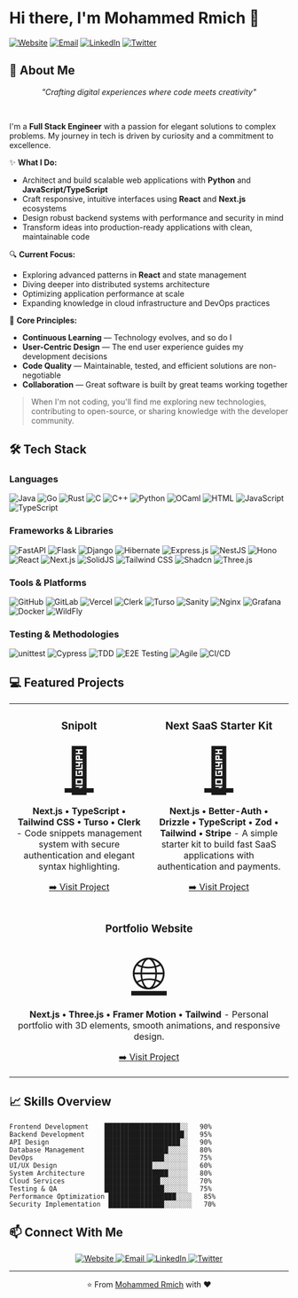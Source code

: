 # Hi there, I'm Mohammed Rmich 👋

[![Website](https://img.shields.io/badge/Website-mo--rmich.com-blue?style=flat-square&logo=google-chrome)](https://mo-rmich.com)
[![Email](https://img.shields.io/badge/Email-rmich.mohammed20%40gmail.com-red?style=flat-square&logo=gmail)](mailto:rmich.mohammed20@gmail.com)
[![LinkedIn](https://img.shields.io/badge/LinkedIn-0077B5?style=flat-square&logo=linkedin&logoColor=white)](https://linkedin.com/in/mohammed-rmich)
[![Twitter](https://img.shields.io/badge/Twitter-1DA1F2?style=flat-square&logo=twitter&logoColor=white)](https://twitter.com/MohammedRmich)

## 💫 About Me

<div align="center">
  <i>"Crafting digital experiences where code meets creativity"</i>
</div>

&nbsp;

I'm a **Full Stack Engineer** with a passion for elegant solutions to complex problems. My journey in tech is driven by curiosity and a commitment to excellence.

✨ **What I Do:**
- Architect and build scalable web applications with **Python** and **JavaScript/TypeScript**
- Craft responsive, intuitive interfaces using **React** and **Next.js** ecosystems
- Design robust backend systems with performance and security in mind
- Transform ideas into production-ready applications with clean, maintainable code

🔍 **Current Focus:**
- Exploring advanced patterns in **React** and state management
- Diving deeper into distributed systems architecture
- Optimizing application performance at scale
- Expanding knowledge in cloud infrastructure and DevOps practices

🌱 **Core Principles:**
- **Continuous Learning** — Technology evolves, and so do I
- **User-Centric Design** — The end user experience guides my development decisions
- **Code Quality** — Maintainable, tested, and efficient solutions are non-negotiable
- **Collaboration** — Great software is built by great teams working together

> When I'm not coding, you'll find me exploring new technologies, contributing to open-source, or sharing knowledge with the developer community.

## 🛠️ Tech Stack

### Languages
![Java](https://img.shields.io/badge/Java-ED8B00?style=for-the-badge&logo=openjdk&logoColor=white)
![Go](https://img.shields.io/badge/Go-00ADD8?style=for-the-badge&logo=go&logoColor=white)
![Rust](https://img.shields.io/badge/Rust-000000?style=for-the-badge&logo=rust&logoColor=white)
![C](https://img.shields.io/badge/C-00599C?style=for-the-badge&logo=c&logoColor=white)
![C++](https://img.shields.io/badge/C++-00599C?style=for-the-badge&logo=c%2B%2B&logoColor=white)
![Python](https://img.shields.io/badge/Python-3776AB?style=for-the-badge&logo=python&logoColor=white)
![OCaml](https://img.shields.io/badge/OCaml-EC6813?style=for-the-badge&logo=ocaml&logoColor=white)
![HTML](https://img.shields.io/badge/HTML5-E34F26?style=for-the-badge&logo=html5&logoColor=white)
![JavaScript](https://img.shields.io/badge/JavaScript-F7DF1E?style=for-the-badge&logo=javascript&logoColor=black)
![TypeScript](https://img.shields.io/badge/TypeScript-007ACC?style=for-the-badge&logo=typescript&logoColor=white)

### Frameworks & Libraries
![FastAPI](https://img.shields.io/badge/FastAPI-009688?style=for-the-badge&logo=fastapi&logoColor=white)
![Flask](https://img.shields.io/badge/Flask-000000?style=for-the-badge&logo=flask&logoColor=white)
![Django](https://img.shields.io/badge/Django-092E20?style=for-the-badge&logo=django&logoColor=white)
![Hibernate](https://img.shields.io/badge/Hibernate-59666C?style=for-the-badge&logo=hibernate&logoColor=white)
![Express.js](https://img.shields.io/badge/Express.js-000000?style=for-the-badge&logo=express&logoColor=white)
![NestJS](https://img.shields.io/badge/NestJS-E0234E?style=for-the-badge&logo=nestjs&logoColor=white)
![Hono](https://img.shields.io/badge/Hono-E36002?style=for-the-badge&logo=hono&logoColor=white)
![React](https://img.shields.io/badge/React-20232A?style=for-the-badge&logo=react&logoColor=61DAFB)
![Next.js](https://img.shields.io/badge/Next.js-000000?style=for-the-badge&logo=next.js&logoColor=white)
![SolidJS](https://img.shields.io/badge/SolidJS-2C4F7C?style=for-the-badge&logo=solid&logoColor=white)
![Tailwind CSS](https://img.shields.io/badge/Tailwind_CSS-38B2AC?style=for-the-badge&logo=tailwind-css&logoColor=white)
![Shadcn](https://img.shields.io/badge/Shadcn-000000?style=for-the-badge&logo=shadcn&logoColor=white)
![Three.js](https://img.shields.io/badge/Three.js-000000?style=for-the-badge&logo=three.js&logoColor=white)

### Tools & Platforms
![GitHub](https://img.shields.io/badge/GitHub-100000?style=for-the-badge&logo=github&logoColor=white)
![GitLab](https://img.shields.io/badge/GitLab-330F63?style=for-the-badge&logo=gitlab&logoColor=white)
![Vercel](https://img.shields.io/badge/Vercel-000000?style=for-the-badge&logo=vercel&logoColor=white)
![Clerk](https://img.shields.io/badge/Clerk-6C47FF?style=for-the-badge&logo=clerk&logoColor=white)
![Turso](https://img.shields.io/badge/Turso-4FF8D2?style=for-the-badge&logo=turso&logoColor=black)
![Sanity](https://img.shields.io/badge/Sanity-F03E2F?style=for-the-badge&logo=sanity&logoColor=white)
![Nginx](https://img.shields.io/badge/Nginx-009639?style=for-the-badge&logo=nginx&logoColor=white)
![Grafana](https://img.shields.io/badge/Grafana-F46800?style=for-the-badge&logo=grafana&logoColor=white)
![Docker](https://img.shields.io/badge/Docker-2496ED?style=for-the-badge&logo=docker&logoColor=white)
![WildFly](https://img.shields.io/badge/WildFly-E44D26?style=for-the-badge&logo=wildfly&logoColor=white)

### Testing & Methodologies
![unittest](https://img.shields.io/badge/unittest-3776AB?style=for-the-badge&logo=python&logoColor=white)
![Cypress](https://img.shields.io/badge/Cypress-17202C?style=for-the-badge&logo=cypress&logoColor=white)
![TDD](https://img.shields.io/badge/TDD-007ACC?style=for-the-badge&logo=testing-library&logoColor=white)
![E2E Testing](https://img.shields.io/badge/E2E_Testing-25A162?style=for-the-badge&logo=testing-library&logoColor=white)
![Agile](https://img.shields.io/badge/Agile-0052CC?style=for-the-badge&logo=agile&logoColor=white)
![CI/CD](https://img.shields.io/badge/CI/CD-2088FF?style=for-the-badge&logo=github-actions&logoColor=white)

## 💻 Featured Projects

<table>
  <tr>
    <td width="50%">
      <h3 align="center">Snipolt</h3>
      <div align="center">
        <a href="https://snipolt.xyz" target="_blank">
          <div style="font-size: 80px;">📝</div>
        </a>
        <p><strong>Next.js • TypeScript • Tailwind CSS • Turso • Clerk</strong> - Code snippets management system with secure authentication and elegant syntax highlighting.</p>
        <p><a href="https://snipolt.xyz" target="_blank">➡️ Visit Project</a></p>
      </div>
    </td>
    <td width="50%">
      <h3 align="center">Next SaaS Starter Kit</h3>
      <div align="center">
        <a href="https://mo-saas-kit.vercel.app" target="_blank">
          <div style="font-size: 80px;">🚀</div>
        </a>
        <p><strong>Next.js • Better-Auth • Drizzle • TypeScript • Zod • Tailwind • Stripe</strong> - A simple starter kit to build fast SaaS applications with authentication and payments.</p>
        <p><a href="https://mo-saas-kit.vercel.app" target="_blank">➡️ Visit Project</a></p>
      </div>
    </td>
  </tr>
  <tr>
    <td width="50%" colspan="2">
      <h3 align="center">Portfolio Website</h3>
      <div align="center">
        <a href="https://mo-rmich.com" target="_blank">
          <div style="font-size: 80px;">🌐</div>
        </a>
        <p><strong>Next.js • Three.js • Framer Motion • Tailwind</strong> - Personal portfolio with 3D elements, smooth animations, and responsive design.</p>
        <p><a href="https://mo-rmich.com" target="_blank">➡️ Visit Project</a></p>
      </div>
    </td>
  </tr>
</table>

## 📈 Skills Overview

```text
Frontend Development    ███████████████████░░   90%
Backend Development     ████████████████████░   95%
API Design              ███████████████████░░   90%
Database Management     ████████████████░░░░░   80%
DevOps                  ███████████████░░░░░░   75%
UI/UX Design            ████████████░░░░░░░░░   60%
System Architecture     ████████████████░░░░░   80%
Cloud Services          ██████████████░░░░░░░   70%
Testing & QA            ███████████████░░░░░░   75%
Performance Optimization █████████████████░░░░   85%
Security Implementation  ██████████████░░░░░░░   70%
```

## 📫 Connect With Me

<div align="center">
  <a href="https://mo-rmich.com" target="_blank">
    <img src="https://img.shields.io/badge/Website-mo--rmich.com-blue?style=for-the-badge&logo=google-chrome" alt="Website" />
  </a>
  <a href="mailto:rmich.mohammed20@gmail.com" target="_blank">
    <img src="https://img.shields.io/badge/Email-rmich.mohammed20%40gmail.com-red?style=for-the-badge&logo=gmail" alt="Email" />
  </a>
  <a href="https://linkedin.com/in/mohammed-rmich" target="_blank">
    <img src="https://img.shields.io/badge/LinkedIn-0077B5?style=for-the-badge&logo=linkedin&logoColor=white" alt="LinkedIn" />
  </a>
  <a href="https://twitter.com/MohammedRmich" target="_blank">
    <img src="https://img.shields.io/badge/Twitter-1DA1F2?style=for-the-badge&logo=twitter&logoColor=white" alt="Twitter" />
  </a>
</div>



---

<div align="center">
  ⭐️ From <a href="https://github.com/mohammed-rm">Mohammed Rmich</a> with ❤️
</div>
